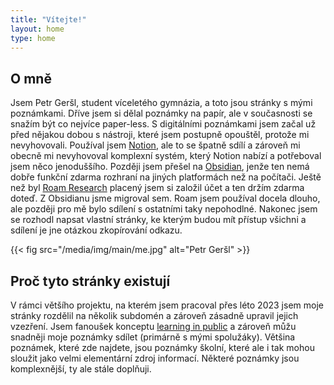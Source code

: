 ```yaml
---
title: "Vítejte!"
layout: home
type: home
---
```

## O mně

Jsem Petr Geršl, student víceletého gymnázia, a toto jsou stránky s mými poznámkami. Dříve jsem si dělal poznámky na papír, ale v současnosti se snažím být co nejvíce paper-less. S digitálními poznámkami jsem začal už před nějakou dobou s nástroji, které jsem postupně opouštěl, protože mi nevyhovovali. Používal jsem [Notion](https://www.notion.so/), ale to se špatně sdílí a zároveň mi obecně mi nevyhovoval komplexní systém, který Notion nabízí a potřeboval jsem něco jenoduššího. Později jsem přešel na [Obsidian](https://www.obsidian.md/), jenže ten nemá dobře funkční zdarma rozhraní na jiných platformách než na počítači. Ještě než byl [Roam Research](https://www.roamresearch.com/) placený jsem si založil účet a ten držím zdarma doteď. Z Obsidianu jsme migroval sem. Roam jsem používal docela dlouho, ale později pro mě bylo sdílení s ostatními taky nepohodlné. Nakonec jsem se rozhodl napsat vlastní stránky, ke kterým budou mít přístup všichni a sdílení je jne otázkou zkopírování odkazu.

{{< fig src="/media/img/main/me.jpg" alt="Petr Geršl" >}}

## Proč tyto stránky existují

V rámci většího projektu, na kterém jsem pracoval přes léto 2023 jsem moje stránky rozdělil na několik subdomén a zároveň zásadně upravil jejich vzezření. Jsem fanoušek konceptu [learning in public](https://www.swyx.io/learn-in-public) a zároveň můžu snadněji moje poznámky sdílet (primárně s mými spolužáky). Většina poznámek, které zde najdete, jsou poznámky školní, které ale i tak mohou sloužit jako velmi elementární zdroj informací. Některé poznámky jsou komplexnější, ty ale stále doplňuji.